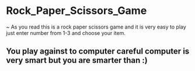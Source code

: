 # Rock_Paper_Scissors_Game

~ As you read this is a rock paper scissors game and it is very easy to play just enter number from 1-3 and choose your item.

## You play against to computer careful computer is very smart but you are smarter than :)

